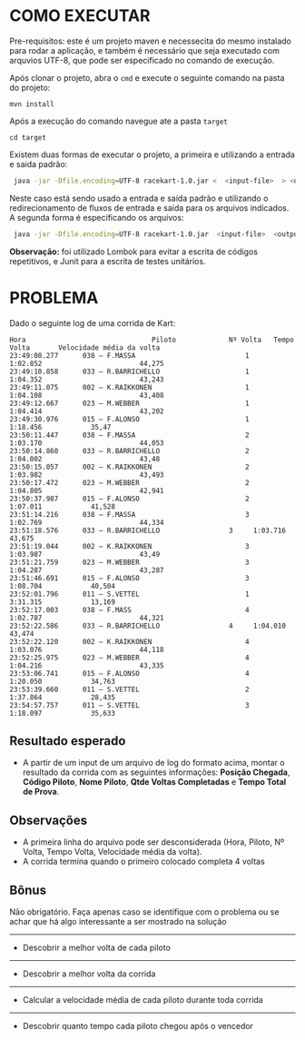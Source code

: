 COMO EXECUTAR
========
Pre-requisitos: este é um projeto maven e necessecita do mesmo instalado para rodar a aplicação, e também é necessário que seja executado com arquvios UTF-8, que pode ser especificado no comando de execução.

Após clonar o projeto, abra o `cmd` e execute o seguinte comando na pasta do projeto: 

    mvn install

Após a execução do comando navegue ate a pasta `target`

    cd target

Existem duas formas de executar o projeto, a primeira e utilizando a entrada e saida padrão:
```bash
 java -jar -Dfile.encoding=UTF-8 racekart-1.0.jar <  <input-file>  > <output-file>
```
Neste caso está sendo usado a entrada e saída padrão e utilizando o redirecionamento de fluxos de entrada e saída para os arquivos indicados.
A segunda forma é especificando os arquivos:

```bash
 java -jar -Dfile.encoding=UTF-8 racekart-1.0.jar  <input-file>  <output-file>
```
   

**Observação:** foi utilizado Lombok para evitar a escrita de códigos repetitivos, e Junit para a escrita de testes unitários.

PROBLEMA
========
Dado o seguinte log de uma corrida de Kart:

```text
Hora                               Piloto             Nº Volta   Tempo Volta       Velocidade média da volta
23:49:08.277      038 – F.MASSA                           1		1:02.852                        44,275
23:49:10.858      033 – R.BARRICHELLO                     1		1:04.352                        43,243
23:49:11.075      002 – K.RAIKKONEN                       1             1:04.108                        43,408
23:49:12.667      023 – M.WEBBER                          1		1:04.414                        43,202
23:49:30.976      015 – F.ALONSO                          1		1:18.456			35,47
23:50:11.447      038 – F.MASSA                           2		1:03.170                        44,053
23:50:14.860      033 – R.BARRICHELLO                     2		1:04.002                        43,48
23:50:15.057      002 – K.RAIKKONEN                       2             1:03.982                        43,493
23:50:17.472      023 – M.WEBBER                          2		1:04.805                        42,941
23:50:37.987      015 – F.ALONSO                          2		1:07.011			41,528
23:51:14.216      038 – F.MASSA                           3		1:02.769                        44,334
23:51:18.576      033 – R.BARRICHELLO		          3		1:03.716                        43,675
23:51:19.044      002 – K.RAIKKONEN                       3		1:03.987                        43,49
23:51:21.759      023 – M.WEBBER                          3		1:04.287                        43,287
23:51:46.691      015 – F.ALONSO                          3		1:08.704			40,504
23:52:01.796      011 – S.VETTEL                          1		3:31.315			13,169
23:52:17.003      038 – F.MASS                            4		1:02.787                        44,321
23:52:22.586      033 – R.BARRICHELLO		          4		1:04.010                        43,474
23:52:22.120      002 – K.RAIKKONEN                       4		1:03.076                        44,118
23:52:25.975      023 – M.WEBBER                          4		1:04.216                        43,335
23:53:06.741      015 – F.ALONSO                          4		1:20.050			34,763
23:53:39.660      011 – S.VETTEL                          2		1:37.864			28,435
23:54:57.757      011 – S.VETTEL                          3		1:18.097			35,633

```

Resultado esperado
------------------
* A partir de um input de um arquivo de log do formato acima, montar o resultado da corrida com as seguintes informações: **Posição Chegada**, **Código Piloto**, **Nome Piloto**, **Qtde Voltas Completadas** e **Tempo Total de Prova**.

Observações
------------
* A primeira linha do arquivo pode ser desconsiderada (Hora, Piloto, Nº Volta, Tempo Volta, Velocidade média da volta).
* A corrida termina quando o primeiro colocado completa 4 voltas


Bônus
-----
Não obrigatório. Faça apenas caso se identifique com o problema ou se achar que há algo interessante a ser mostrado na solução

**********************************************
* Descobrir a melhor volta de cada piloto
***********************************************
* Descobrir a melhor volta da corrida
************************************************
* Calcular a velocidade média de cada piloto durante toda corrida
************************************************************************
* Descobrir quanto tempo cada piloto chegou após o vencedor



